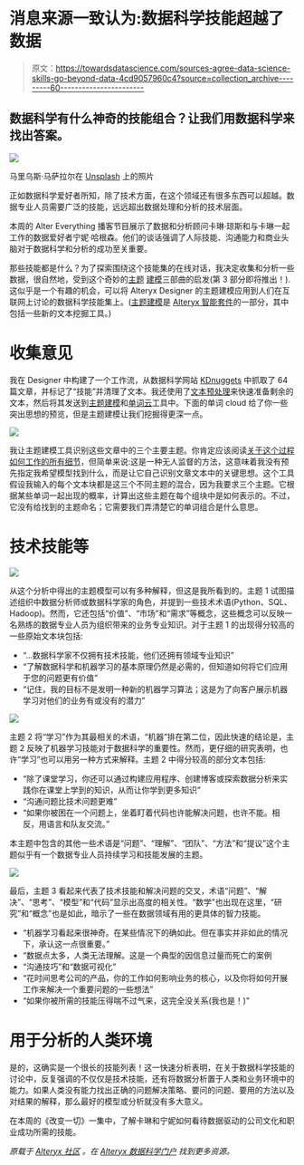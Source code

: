 # 消息来源一致认为:数据科学技能超越了数据

> 原文：<https://towardsdatascience.com/sources-agree-data-science-skills-go-beyond-data-4cd9057960c4?source=collection_archive---------60----------------------->

## 数据科学有什么神奇的技能组合？让我们用数据科学来找出答案。

![](img/348001ce6558da61e1ffa3212baa4f00.png)

马里乌斯·马萨拉尔在 [Unsplash](https://unsplash.com/?utm_source=unsplash&utm_medium=referral&utm_content=creditCopyText) 上的照片

正如数据科学爱好者所知，除了技术方面，在这个领域还有很多东西可以超越。数据专业人员需要广泛的技能，远远超出数据处理和分析的技术层面。

本周的 Alter Everything 播客节目展示了数据和分析顾问卡琳·琼斯和与卡琳一起工作的数据爱好者宁妮·哈根森。他们的谈话强调了人际技能、沟通能力和商业头脑对于数据科学和分析的成功至关重要。

那些技能都是什么？为了探索围绕这个技能集的在线对话，我决定收集和分析一些数据，很自然地，受到这个奇妙的[主题](https://community.alteryx.com/t5/Data-Science/Getting-to-the-Point-with-Topic-Modeling-Part-1-What-is-LDA/ba-p/611874) [建模](https://community.alteryx.com/t5/Data-Science/Getting-to-the-Point-with-Topic-Modeling-Part-2-How-to-Configure/ba-p/613596)三部曲的启发(第 3 部分即将推出！).这似乎是一个有趣的机会，可以将 Alteryx Designer 的主题建模应用到人们在互联网上讨论的数据科学技能集上。([主题建模](https://help.alteryx.com/current/designer/topic-modeling-tool)是 [Alteryx 智能套件](https://community.alteryx.com/t5/Analytics/Unleashing-Advanced-Analytics-with-the-Alteryx-Intelligence/ba-p/574803)的一部分，其中包括一些新的文本挖掘工具。)

# 收集意见

我在 Designer 中构建了一个工作流，从数据科学网站 [KDnuggets](https://www.kdnuggets.com/) 中抓取了 64 篇文章，并标记了“技能”并清理了文本。我还使用了[文本预处理](https://help.alteryx.com/current/designer/text-pre-processing-tool)来快速准备剩余的文本，然后将其发送到[主题建模](https://help.alteryx.com/current/designer/topic-modeling-tool)和[单词云](https://help.alteryx.com/current/designer/word-cloud)工具中。下面的单词 cloud 给了你一些突出思想的预览，但是主题建模让我们挖掘得更深一点。

![](img/a46bb8adc33e4d34ccdda1d16b701048.png)

我让主题建模工具识别这些文章中的三个主要主题。你肯定应该阅读[关于这个过程如何工作的所有细节](https://community.alteryx.com/t5/Data-Science/Getting-to-the-Point-with-Topic-Modeling-Part-1-What-is-LDA/ba-p/611874)，但简单来说:这是一种无人监督的方法，这意味着我没有预先指定我希望模型找到什么，而是让它自己识别文章文本中的关键思想。这个工具假设我输入的每个文本块都是这三个不同主题的混合，因为我要求三个主题。它根据某些单词一起出现的概率，计算出这些主题在每个组块中是如何表示的。不过，它没有给找到的主题命名；它需要我们弄清楚它的单词组合是什么意思。

# 技术技能等

![](img/7abf113e9b0f463f16397f2eed3f7ecc.png)

从这个分析中得出的主题模型可以有多种解释，但这是我所看到的。主题 1 试图描述组织中数据分析师或数据科学家的角色，并提到一些技术术语(Python、SQL、Hadoop)。然而，它还包括“价值”、“市场”和“需求”等概念，这些概念可以反映一名熟练的数据专业人员为组织带来的业务专业知识。对于主题 1 的出现得分较高的一些原始文本块包括:

*   “…数据科学家不仅拥有技术技能，他们还拥有领域专业知识”
*   “了解数据科学和机器学习的基本原理仍然是必需的，但知道如何将它们应用于您的问题更有价值”
*   “记住，我的目标不是发明一种新的机器学习算法；这是为了向客户展示机器学习对他们的业务有或没有的潜力”

![](img/747a6e62f25a298bea176801f576bbf1.png)

主题 2 将“学习”作为其最相关的术语，“机器”排在第二位，因此快速的结论是，主题 2 反映了机器学习技能对于数据科学的重要性。然而，更仔细的研究表明，也许“学习”也可以用另一种方式来解释。主题 2 中得分较高的部分文本包括:

*   “除了课堂学习，你还可以通过构建应用程序、创建博客或探索数据分析来实践你在课堂上学到的知识，从而让你学到更多知识”
*   “沟通问题比技术问题更难”
*   “如果你被困在一个问题上，坐着盯着代码也许能解决问题，也许不能。相反，用语言和队友交流。”

本主题中包含的其他一些术语是“问题”、“理解”、“团队”、“方法”和“提议”这个主题似乎有一个数据专业人员持续学习和技能发展的主题。

![](img/c030259b342ac753b1a345acb0fe4286.png)

最后，主题 3 看起来代表了技术技能和解决问题的交叉，术语“问题”、“解决”、“思考”、“模型”和“代码”显示出高度的相关性。“数学”也出现在这里，“研究”和“概念”也是如此，暗示了一些在数据领域有用的更具体的智力技能。

*   “机器学习看起来很神奇。在某些情况下的确如此。但在事实并非如此的情况下，承认这一点很重要。”
*   “数据点太多，人类无法理解。这是一个典型的因信息过量而死亡的案例
*   “沟通技巧”和“数据可视化”
*   “花时间思考公司的产品，你的工作如何影响业务的核心，以及你将如何开展工作来解决一个重要问题的一些想法”
*   “如果你被所需的技能压得喘不过气来，这完全没关系(我也是！)"

# 用于分析的人类环境

是的，这确实是一个很长的技能列表！这一快速分析表明，在关于数据科学技能的讨论中，反复强调的不仅仅是技术技能，还有将数据分析置于人类和业务环境中的能力。如果人类没有能力找出正确的问题解决策略、要问的问题、要用的方法以及对结果的解释，那么最好的模型或分析就没有多大意义。

在本周的《改变一切》一集中，了解卡琳和宁妮如何看待数据驱动的公司文化和职业成功所需的技能。

*原载于* [*Alteryx 社区*](https://community.alteryx.com/t5/Data-Science/Sources-Agree-Data-Science-Skills-Go-Beyond-Data/ba-p/613738) *。在* [*Alteryx 数据科学门户*](http://alteryx.com/data-science) *找到更多资源。*